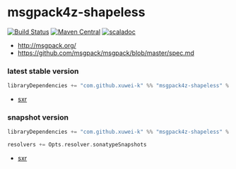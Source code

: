# msgpack4z-shapeless

[![Build Status](https://secure.travis-ci.org/msgpack4z/msgpack4z-shapeless.png?branch=master)](http://travis-ci.org/msgpack4z/msgpack4z-shapeless)
[![Maven Central](https://maven-badges.herokuapp.com/maven-central/com.github.xuwei-k/msgpack4z-shapeless_2.11/badge.svg)](https://maven-badges.herokuapp.com/maven-central/com.github.xuwei-k/msgpack4z-shapeless_2.11)
[![scaladoc](http://javadoc-badge.appspot.com/com.github.xuwei-k/msgpack4z-shapeless_2.11.svg?label=scaladoc)](http://javadoc-badge.appspot.com/com.github.xuwei-k/msgpack4z-shapeless_2.11)

- <http://msgpack.org/>
- <https://github.com/msgpack/msgpack/blob/master/spec.md>

### latest stable version

```scala
libraryDependencies += "com.github.xuwei-k" %% "msgpack4z-shapeless" % "0.2.0"
```

- [sxr](https://oss.sonatype.org/service/local/repositories/releases/archive/com/github/xuwei-k/msgpack4z-shapeless_2.11/0.2.0/msgpack4z-shapeless_2.11-0.2.0-sxr.jar/!/index.html)

### snapshot version

```scala
libraryDependencies += "com.github.xuwei-k" %% "msgpack4z-shapeless" % "0.1.2-SNAPSHOT"

resolvers += Opts.resolver.sonatypeSnapshots
```

- [sxr](https://oss.sonatype.org/service/local/repositories/snapshots/archive/com/github/xuwei-k/msgpack4z-shapeless_2.11/0.1.2-SNAPSHOT/msgpack4z-shapeless_2.11-0.1.2-SNAPSHOT-sxr.jar/!/index.html)
